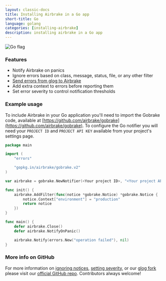 ```yaml
---
layout: classic-docs
title: Installing Airbrake in a Go app
short-title: Go
language: golang
categories: [installing-airbrake]
description: installing airbrake in a Go app
---
```


![Go flag](/docs/assets/img/docs/go_flag.jpeg)

### Features
* Notify Airbrake on panics
* Ignore errors based on class, message, status, file, or any other filter
* [Send errors from glog to Airbrake](https://github.com/airbrake/glog)
* Add extra context to errors before reporting them
* Set error severity to control notification thresholds

### Example usage

To include Airbrake in your Go application you'll need to import the Gobrake
code, available at
[https://github.com/airbrake/gobrake](https://github.com/airbrake/gobrake). To
configure the Go notifier you will need your `PROJECT ID` and `PROJECT API KEY` available
from your project's settings page.

```go
package main

import (
	"errors"

	"gopkg.in/airbrake/gobrake.v2"
)

var airbrake = gobrake.NewNotifier(<Your project ID>, "<Your project API KEY>")

func init() {
	airbrake.AddFilter(func(notice *gobrake.Notice) *gobrake.Notice {
		notice.Context["environment"] = "production"
		return notice
	})
}

func main() {
	defer airbrake.Close()
	defer airbrake.NotifyOnPanic()

	airbrake.Notify(errors.New("operation failed"), nil)
}
```

### More info on GitHub
For more information on [ignoring
notices](https://github.com/airbrake/gobrake#ignoring-notices), [setting
severity](https://github.com/airbrake/gobrake#setting-severity), or our [glog
fork]() please visit our [official GitHub
repo](https://github.com/airbrake/gobrake).
Contributors always welcome!

